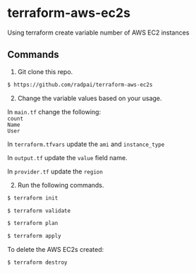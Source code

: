 # terraform-aws-ec2s

Using terraform create variable number of AWS EC2 instances

## Commands

1. Git clone this repo.

```bash
$ https://github.com/radpai/terraform-aws-ec2s
```

2. Change the variable values based on your usage.  

In `main.tf` change the following:  
`count`  
`Name`  
`User`  

In `terraform.tfvars` update the `ami` and `instance_type`

In `output.tf` update the `value` field name.

In `provider.tf` update the `region`

2. Run the following commands.

```bash
$ terraform init
```

```bash
$ terraform validate
```

```bash
$ terraform plan
```

```bash
$ terraform apply
```

To delete the AWS EC2s created:
```bash
$ terraform destroy
```

